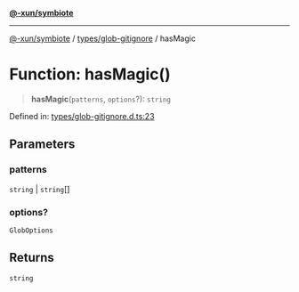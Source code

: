 [**@-xun/symbiote**](../../../README.md)

***

[@-xun/symbiote](../../../README.md) / [types/glob-gitignore](../README.md) / hasMagic

# Function: hasMagic()

> **hasMagic**(`patterns`, `options`?): `string`

Defined in: [types/glob-gitignore.d.ts:23](https://github.com/Xunnamius/symbiote/blob/dddfc44396c55ebfc704f8d576edac2868fe28cc/types/glob-gitignore.d.ts#L23)

## Parameters

### patterns

`string` | `string`[]

### options?

`GlobOptions`

## Returns

`string`
